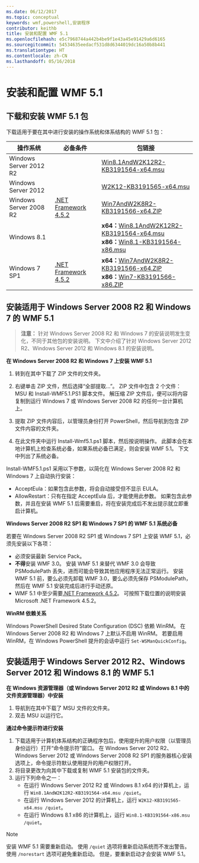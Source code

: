 ```yaml
---
ms.date: 06/12/2017
ms.topic: conceptual
keywords: wmf,powershell,安装程序
contributor: keithb
title: 安装和配置 WMF 5.1
ms.openlocfilehash: e5c7968744a442b4be9f1e43a45e91429a6d6165
ms.sourcegitcommit: 54534635eedacf531d8d6344019dc16a50b8b441
ms.translationtype: HT
ms.contentlocale: zh-CN
ms.lasthandoff: 05/16/2018
---
```

# <a name="install-and-configure-wmf-51"></a>安装和配置 WMF 5.1 #


## <a name="download-and-install-the-wmf-51-package"></a>下载和安装 WMF 5.1 包

下载适用于要在其中进行安装的操作系统和体系结构的 WMF 5.1 包：

| 操作系统       | 必备条件           | 包链接                          |
|------------------------|-------------------------|----------------------------------------|
| Windows Server 2012 R2 |                         | [Win8.1AndW2K12R2-KB3191564-x64.msu][] |
| Windows Server 2012    |                         | [W2K12-KB3191565-x64.msu][]            |
| Windows Server 2008 R2 | [.NET Framework 4.5.2][]| [Win7AndW2K8R2-KB3191566-x64.ZIP][]    |
| Windows 8.1            |                         | **x64：**[Win8.1AndW2K12R2-KB3191564-x64.msu][]</br>**x86：**[Win8.1-KB3191564-x86.msu][] |
| Windows 7 SP1          | [.NET Framework 4.5.2][]| **x64：**[Win7AndW2K8R2-KB3191566-x64.ZIP][]</br>**x86：**[Win7-KB3191566-x86.ZIP][] |

[.NET Framework 4.5.2]: https://www.microsoft.com/download/details.aspx?id=42642
[W2K12-KB3191565-x64.msu]: https://go.microsoft.com/fwlink/?linkid=839513
[Win7-KB3191566-x86.ZIP]: https://go.microsoft.com/fwlink/?linkid=839522
[Win7AndW2K8R2-KB3191566-x64.ZIP]: https://go.microsoft.com/fwlink/?linkid=839523
[Win8.1-KB3191564-x86.msu]: https://go.microsoft.com/fwlink/?linkid=839521
[Win8.1AndW2K12R2-KB3191564-x64.msu]: https://go.microsoft.com/fwlink/?linkid=839516

## <a name="install-wmf-51-for-windows-server-2008-r2-and-windows-7"></a>安装适用于 Windows Server 2008 R2 和 Windows 7 的 WMF 5.1

> **注意：** 针对 Windows Server 2008 R2 和 Windows 7 的安装说明发生变化，不同于其他包的安装说明。 下文中介绍了针对 Windows Server 2012 R2、Windows Server 2012 和 Windows 8.1 的安装说明。

**在 Windows Server 2008 R2 和 Windows 7 上安装 WMF 5.1**

1. 转到在其中下载了 ZIP 文件的文件夹。

2. 右键单击 ZIP 文件，然后选择“全部提取...”。 ZIP 文件中包含 2 个文件：MSU 和 Install-WMF5.1.PS1 脚本文件。
解压缩 ZIP 文件后，便可以将内容复制到运行 Windows 7 或 Windows Server 2008 R2 的任何一台计算机上。

3. 提取 ZIP 文件内容后，以管理员身份打开 PowerShell，然后导航到包含 ZIP 文件内容的文件夹。

4. 在此文件夹中运行 Install-Wmf5.1.ps1 脚本，然后按说明操作。 此脚本会在本地计算机上检查系统必备，如果系统必备已满足，则会安装 WMF 5.1。 下文中列出了系统必备。

Install-WMF5.1.ps1 采用以下参数，以简化在 Windows Server 2008 R2 和 Windows 7 上自动执行安装：

- AcceptEula：如果包含此参数，将会自动接受但不显示 EULA。
- AllowRestart：只有在指定 AcceptEula 后，才能使用此参数。 如果包含此参数，并且在安装 WMF 5.1 后需要重启，将在安装完成后不发出提示就立即重启计算机。

**Windows Server 2008 R2 SP1 和 Windows 7 SP1 的 WMF 5.1 系统必备**

若要在 Windows Server 2008 R2 SP1 或 Windows 7 SP1 上安装 WMF 5.1，必须先安装以下各项：
- 必须安装最新 Service Pack。
- **不得**安装 WMF 3.0。 安装 WMF 5.1 来替代 WMF 3.0 会导致 PSModulePath 丢失，进而可能会导致其他应用程序无法正常运行。 安装 WMF 5.1 前，要么必须先卸载 WMF 3.0，要么必须先保存 PSModulePath，然后在 WMF 5.1 安装完成后进行手动还原。
- WMF 5.1 中至少需要[.NET Framework 4.5.2](https://www.microsoft.com/en-ca/download/details.aspx?id=42642)。
可按照下载位置的说明安装 Microsoft .NET Framework 4.5.2。

**WinRM 依赖关系**

Windows PowerShell Desired State Configuration (DSC) 依赖 WinRM。
在 Windows Server 2008 R2 和 Windows 7 上默认不启用 WinRM。
若要启用 WinRM，在 Windows PowerShell 提升的会话中运行 `Set-WSManQuickConfig`。


## <a name="install-wmf-51-for-windows-server-2012-r2-windows-server-2012-and-windows-81"></a>安装适用于 Windows Server 2012 R2、Windows Server 2012 和 Windows 8.1 的 WMF 5.1
**在 Windows 资源管理器（或 Windows Server 2012 R2 或 Windows 8.1 中的文件资源管理器）中安装**

1. 导航到在其中下载了 MSU 文件的文件夹。
2. 双击 MSU 以运行它。

**通过命令提示符进行安装**

1. 下载适用于计算机体系结构的正确程序包后，使用提升的用户权限（以管理员身份运行）打开“命令提示符”窗口。 在 Windows Server 2012 R2、Windows Server 2012 或 Windows Server 2008 R2 SP1 的服务器核心安装选项上，命令提示符默认使用提升的用户权限打开。
2. 将目录更改为向其中下载或复制 WMF 5.1 安装包的文件夹。
3. 运行下列命令之一：
   - 在运行 Windows Server 2012 R2 或 Windows 8.1 x64 的计算机上，运行 `Win8.1AndW2K12R2-KB3191564-x64.msu /quiet`。
   - 在运行 Windows Server 2012 的计算机上，运行 `W2K12-KB3191565-x64.msu /quiet`。
   - 在运行 Windows 8.1 x86 的计算机上，运行 `Win8.1-KB3191564-x86.msu /quiet`。

> [!NOTE]
> 安装 WMF 5.1 需要重新启动。 使用 `/quiet` 选项将重新启动系统而不发出警告。
> 使用 `/norestart` 选项可避免重新启动。 但是，要重新启动才会安装 WMF 5.1。
